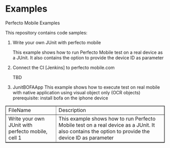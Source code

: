 Examples
========

Perfecto Mobile Examples 

This repository contains code samples:

1. Write your own JUnit with perfecto mobile

    This example shows how to run Perfecto Mobile test on a real device as a JUnit.
    It also contains the option to provide the device ID as parameter

2. Connect the CI [Jenkins] to perfecto mobile.com  

    TBD
    
    
3. JunitBOFAApp 
        This example shows how to execute test on real mobile with native application using visual object only (OCR objects)
prerequisite: install bofa on the iphone device

<table border="1">
<tr>
<td>FileName</td>
<td>Description</td>
</tr>
<tr>
<td>Write your own JUnit with perfecto mobile, cell 1</td>
<td> This example shows how to run Perfecto Mobile test on a real device as a JUnit.
    It also contains the option to provide the device ID as parameter
</td>
</tr>
</table>
